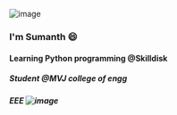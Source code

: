 ![image](https://user-images.githubusercontent.com/92622011/141674382-09dddb28-899e-480f-860a-5f05261aab2d.png)
###  I'm Sumanth 😄
#### Learning Python programming @Skilldisk
##### Student @MVJ college of engg
##### EEE ![image](https://user-images.githubusercontent.com/92622011/146306621-c56b7aa4-73e7-4507-860a-f45dc51c3659.png)





